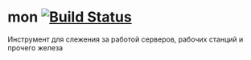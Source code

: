 mon [![Build Status](https://travis-ci.org/Sheridan/mon.png?branch=master)](https://travis-ci.org/Sheridan/mon)
===

Инструмент для слежения за работой серверов, рабочих станций и прочего железа

